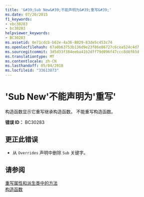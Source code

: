 ```yaml
---
title: '&#39;Sub New&#39;不能声明为&#39;重写&#39;'
ms.date: 07/20/2015
f1_keywords:
- vbc30283
- bc30283
helpviewer_keywords:
- BC30283
ms.assetid: 0e71cdcb-b62e-4a36-8829-83de5c453c74
ms.openlocfilehash: 67a0b63753b136d9e23f86e86727c6cea524c4d7
ms.sourcegitcommit: 3d5d33f384eeba41b2dff79d096f47ccc8d8f03d
ms.translationtype: MT
ms.contentlocale: zh-CN
ms.lasthandoff: 05/04/2018
ms.locfileid: "33613873"
---
```

# <a name="39sub-new39-cannot-be-declared-39overrides39"></a>&#39;Sub New&#39;不能声明为&#39;重写&#39;
构造函数显示它重写继承构造函数。 不能重写构造函数。  
  
 **错误 ID：** BC30283  
  
## <a name="to-correct-this-error"></a>更正此错误  
  
-   从 `Overrides` 声明中删除 `Sub` 关键字。  
  
## <a name="see-also"></a>请参阅  
 [重写属性和派生类中的方法](~/docs/visual-basic/programming-guide/language-features/objects-and-classes/inheritance-basics.md#overriding-properties-and-methods-in-derived-classes)  
 [构造函数](~/docs/visual-basic/programming-guide/concepts/object-oriented-programming.md#constructors)
